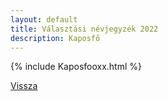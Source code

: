 ```yaml
---
layout: default
title: Választási névjegyzék 2022
description: Kaposfő
---
```


{% include Kaposfooxx.html %}

[Vissza](./)